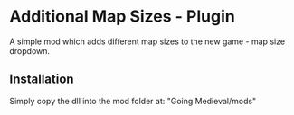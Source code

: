 ﻿# Additional Map Sizes - Plugin

A simple mod which adds different map sizes to the new game - map size dropdown.

## Installation
Simply copy the dll into the mod folder at: "Going Medieval/mods"